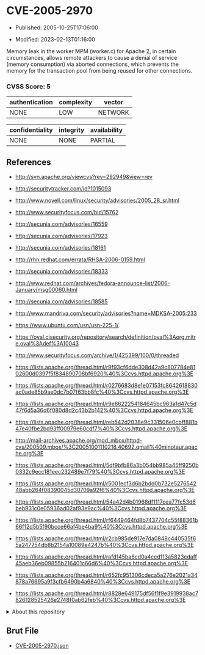 # CVE-2005-2970

- Published: 2005-10-25T17:06:00

- Modified: 2023-02-13T01:16:00

Memory leak in the worker MPM (worker.c) for Apache 2, in certain circumstances, allows remote attackers to cause a denial of service (memory consumption) via aborted connections, which prevents the memory for the transaction pool from being reused for other connections.

### CVSS Score: **5**

| authentication | complexity | vector |
| --- | --- | --- |
| NONE | LOW | NETWORK |

| confidentiality | integrity | availability |
| --- | --- | --- |
| NONE | NONE | PARTIAL |

## References

* http://svn.apache.org/viewcvs?rev=292949&view=rev

* http://securitytracker.com/id?1015093

* http://www.novell.com/linux/security/advisories/2005_28_sr.html

* http://www.securityfocus.com/bid/15762

* http://secunia.com/advisories/16559

* http://secunia.com/advisories/17923

* http://secunia.com/advisories/18161

* http://rhn.redhat.com/errata/RHSA-2006-0159.html

* http://secunia.com/advisories/18333

* http://www.redhat.com/archives/fedora-announce-list/2006-January/msg00060.html

* http://secunia.com/advisories/18585

* http://www.mandriva.com/security/advisories?name=MDKSA-2005:233

* https://www.ubuntu.com/usn/usn-225-1/

* https://oval.cisecurity.org/repository/search/definition/oval%3Aorg.mitre.oval%3Adef%3A10043

* http://www.securityfocus.com/archive/1/425399/100/0/threaded

* https://lists.apache.org/thread.html/r9f93cf6dde308d42a9c807784e8102600d0397f5f834890708bf6920%40%3Ccvs.httpd.apache.org%3E

* https://lists.apache.org/thread.html/r0276683d8e1e07153fc8642618830ac0ade85b9ae0dc7b07f63bb8fc%40%3Ccvs.httpd.apache.org%3E

* https://lists.apache.org/thread.html/r9e8622254184645bc963a1d47c5d47f6d5a36d6f080d8d2c43b2b142%40%3Ccvs.httpd.apache.org%3E

* https://lists.apache.org/thread.html/reb542d2038e9c331506e0cbff881b47e40fbe2bd93ff00979e60cdf7%40%3Ccvs.httpd.apache.org%3E

* http://mail-archives.apache.org/mod_mbox/httpd-cvs/200509.mbox/%3C20051001110218.40692.qmail%40minotaur.apache.org%3E

* https://lists.apache.org/thread.html/5df9bfb86a3b054bb985a45ff9250b0332c9ecc181eec232489e7f79%40%3Ccvs.httpd.apache.org%3E

* https://lists.apache.org/thread.html/r5001ecf3d6b2bdd0b732e527654248abb264f08390045d30709a92f6%40%3Ccvs.httpd.apache.org%3E

* https://lists.apache.org/thread.html/54a42d4b01968df1117cea77fc53d6beb931c0e05936ad02af93e9ac%40%3Ccvs.httpd.apache.org%3E

* https://lists.apache.org/thread.html/rf6449464fd8b7437704c55f88361b66f12d5b5f90bcce66af4be4ba9%40%3Ccvs.httpd.apache.org%3E

* https://lists.apache.org/thread.html/r2cb985de917e7da0848c440535f65a247754db8b2154a10089e4247b%40%3Ccvs.httpd.apache.org%3E

* https://lists.apache.org/thread.html/rafd145ba6cd0a4ced113a5823cdaff45aeb36eb09855b216401c66d6%40%3Ccvs.httpd.apache.org%3E

* https://lists.apache.org/thread.html/r652fc951306cdeca5a276e2021a34878a76695a9f3cfb6490b4a6840%40%3Ccvs.httpd.apache.org%3E

* https://lists.apache.org/thread.html/r8828e649175df56f1f9e3919938ac7826128525426e2748f0ab62feb%40%3Ccvs.httpd.apache.org%3E

<details>
<summary>About this repository</summary> 

  This repository is part of the project [Live Hack CVE](https://github.com/Live-Hack-CVE). Main website can be found [www.live-hack.org](https://www.live-hack.org) 
  
  Made by [Sn0wAlice](https://github.com/Sn0wAlice) for the people that care about security and need to have a feed of the latest CVEs. Hope you enjoy it, don't forget to star the repo and follow me on [Twitter](https://twitter.com/Sn0wAlice) and [Github](https://github.com/Sn0wAlice). And that is my [personnal website](https://www.alice-snow.me/)

  - [Home Page](https://github.com/Live-Hack-CVE)
  - [Framework](https://github.com/Live-Hack-CVE/cve-framework)
  - [CVE database](https://github.com/Live-Hack-CVE/full_database)
  - [Changelog](https://github.com/Live-Hack-CVE/Changelog)
</details>

## Brut File

* [CVE-2005-2970.json](https://raw.githubusercontent.com/Live-Hack-CVE/full_database/main/cves/2005/CVE-2005-2970.json)


